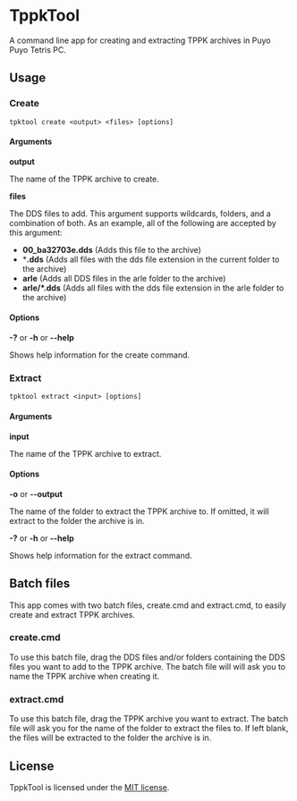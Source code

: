 # TppkTool

A command line app for creating and extracting TPPK archives in Puyo Puyo Tetris PC.

## Usage
### Create
```
tpktool create <output> <files> [options]
```

#### Arguments

**output**

The name of the TPPK archive to create.

**files**

The DDS files to add. This argument supports wildcards, folders, and a combination of both. As an example, all of the following are accepted by this argument:

* **00_ba32703e.dds** (Adds this file to the archive)
* ***.dds** (Adds all files with the dds file extension in the current folder to the archive)
* **arle** (Adds all DDS files in the arle folder to the archive)
* **arle/*.dds** (Adds all files with the dds file extension in the arle folder to the archive)

#### Options

**-?** or **-h** or **--help**

Shows help information for the create command.

### Extract
```
tpktool extract <input> [options]
```

#### Arguments

**input**

The name of the TPPK archive to extract.

#### Options

**-o** or **--output**

The name of the folder to extract the TPPK archive to. If omitted, it will extract to the folder the archive is in.

**-?** or **-h** or **--help**

Shows help information for the extract command.

## Batch files

This app comes with two batch files, create.cmd and extract.cmd, to easily create and extract TPPK archives.

### create.cmd
To use this batch file, drag the DDS files and/or folders containing the DDS files you want to add to the TPPK archive. The batch file will will ask you to name the TPPK archive when creating it.

### extract.cmd
To use this batch file, drag the TPPK archive you want to extract. The batch file will ask you for the name of the folder to extract the files to. If left blank, the files will be extracted to the folder the archive is in.

## License
TppkTool is licensed under the [MIT license](LICENSE.md).